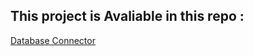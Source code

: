 ## This project is Avaliable in this repo :
[Database Connector](https://github.com/Saad711T/DatabaseConnector)
